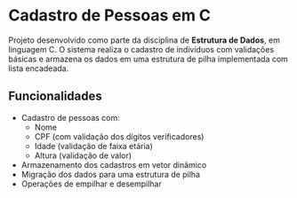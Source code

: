 # Cadastro de Pessoas em C

Projeto desenvolvido como parte da disciplina de **Estrutura de Dados**, em linguagem C. O sistema realiza o cadastro de indivíduos com validações básicas e armazena os dados em uma estrutura de pilha implementada com lista encadeada.

## Funcionalidades

- Cadastro de pessoas com:
  - Nome
  - CPF (com validação dos dígitos verificadores)
  - Idade (validação de faixa etária)
  - Altura (validação de valor)
- Armazenamento dos cadastros em vetor dinâmico
- Migração dos dados para uma estrutura de pilha
- Operações de empilhar e desempilhar
